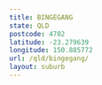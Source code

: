 ```yaml
---
title: BINGEGANG
state: QLD
postcode: 4702
latitude: -23.279639
longitude: 150.885772
url: /qld/bingegang/
layout: suburb
---
```

